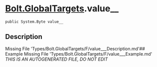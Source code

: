 # [Bolt.GlobalTargets](Types/Bolt.GlobalTargets.md).value__
`public System.Byte value__`
## Description
Missing File 'Types/Bolt.GlobalTargets/F/value___Description.md'## Example
Missing File 'Types/Bolt.GlobalTargets/F/value___Example.md'
*THIS IS AN AUTOGENERATED FILE, DO NOT EDIT*
